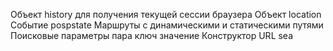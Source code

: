 Объект history для получения текущей сессии браузера
Объект location
Событие pospstate
Маршруты с динамическими и статическими путями
Поисковые параметры пара ключ значение
Конструктор URL sea